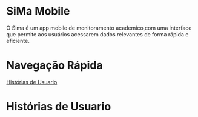 # SiMa Mobile
O Sima é um app mobile de monitoramento academico,com uma interface que permite aos usuários acessarem dados relevantes de forma rápida e eficiente.

# Navegação Rápida
[Histórias de Usuario](#HISTORIAS-DE-USUARIO)





















# Histórias de Usuario
